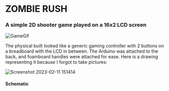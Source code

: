 # ZOMBIE RUSH
### A simple 2D shooter game played on a 16x2 LCD screen

![GameGif](https://user-images.githubusercontent.com/108099095/218278889-e06baaf4-29f5-4594-b747-a7ead2fe918e.gif)

The physical built looked like a generic gaming controller with 2 buttons on a breadboard with the LCD in between. The Arduino was attached to the back, and foamboard handles were attached for ease. Here is a drawing representing it because I forgot to take pictures: 

![Screenshot 2023-02-11 151414](https://user-images.githubusercontent.com/108099095/218279292-84efaaf6-130b-4ec5-9bed-1aaa8a09430f.png)

#### Schematic

